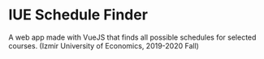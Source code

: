 # IUE Schedule Finder

A web app made with VueJS that finds all possible schedules for selected courses. (Izmir University of Economics, 2019-2020 Fall)